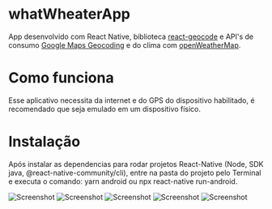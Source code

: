 # whatWheaterApp
App desenvolvido com React Native, biblioteca [react-geocode](https://github.com/shukerullah/react-geocode) e API's de consumo [Google Maps Geocoding](https://developers.google.com/maps/documentation/geocoding/overview) e do clima com [openWeatherMap](https://openweathermap.org).

# Como funciona
Esse aplicativo necessita da internet e do GPS do dispositivo habilitado, é recomendado que seja emulado em um dispositivo físico.

# Instalação
Após instalar as dependencias para rodar projetos React-Native (Node, SDK java, @react-native-community/cli), entre na pasta do projeto pelo Terminal e executa o comando: yarn android ou npx react-native run-android.

![Screenshot](screenshot_loading.jpeg)
![Screenshot](screenshot_ok.jpeg)
![Screenshot](screenshot_loading2.jpeg)
![Screenshot](screenshot_alertGPS.jpeg)
![Screenshot](screenshot_configGPS.jpeg)
